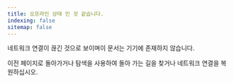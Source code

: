 ```yaml
---
title: 오프라인 상태 인 것 같습니다.
indexing: false
sitemap: false
---
```

네트워크 연결이 끊긴 것으로 보이며이 문서는 기기에 존재하지 않습니다.

이전 페이지로 돌아가거나 탐색을 사용하여 돌아 가는 길을 찾거나 네트워크 연결을 복원하십시오.
